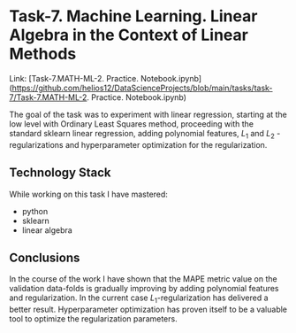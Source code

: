 # Task-7. Machine Learning. Linear Algebra in the Context of Linear Methods
Link: [Task-7.MATH-ML-2. Practice. Notebook.ipynb](https://github.com/helios12/DataScienceProjects/blob/main/tasks/task-7/Task-7.MATH-ML-2. Practice. Notebook.ipynb)

The goal of the task was to experiment with linear regression, starting at the low level with Ordinary Least Squares method, proceeding with the standard sklearn linear regression, adding polynomial features, $L_1$ and $L_2$ -regularizations and hyperparameter optimization for the regularization.

## Technology Stack
While working on this task I have mastered:

* python
* sklearn
* linear algebra

## Conclusions
In the course of the work I have shown that the MAPE metric value on the validation data-folds is gradually improving by adding polynomial features and regularization. In the current case $L_1$-regularization has delivered a better result. Hyperparameter optimization has proven itself to be a valuable tool to optimize the regularization parameters.